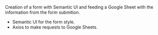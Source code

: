 Creation of a form with Semantic UI and feeding a Google Sheet with the information from the form submition.

- Semantic UI for the form style.
- Axios to make requests to Google Sheets.
